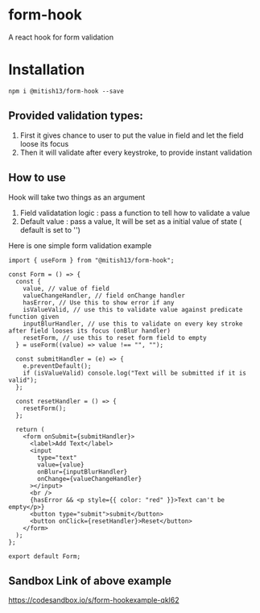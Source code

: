 # form-hook

A react hook for form validation

# Installation

`npm i @mitish13/form-hook --save`

## Provided validation types:

1. First it gives chance to user to put the value in field and let the field loose its focus
2. Then it will validate after every keystroke, to provide instant validation

## How to use

Hook will take two things as an argument

1. Field validatation logic : pass a function to tell how to validate a value
2. Default value : pass a value, It will be set as a initial value of state ( default is set to '')

Here is one simple form validation example

```
import { useForm } from "@mitish13/form-hook";

const Form = () => {
  const {
    value, // value of field
    valueChangeHandler, // field onChange handler
    hasError, // Use this to show error if any
    isValueValid, // use this to validate value against predicate function given
    inputBlurHandler, // use this to validate on every key stroke after field looses its focus (onBlur handler)
    resetForm, // use this to reset form field to empty
  } = useForm((value) => value !== "", "");

  const submitHandler = (e) => {
    e.preventDefault();
    if (isValueValid) console.log("Text will be submitted if it is valid");
  };

  const resetHandler = () => {
    resetForm();
  };

  return (
    <form onSubmit={submitHandler}>
      <label>Add Text</label>
      <input
        type="text"
        value={value}
        onBlur={inputBlurHandler}
        onChange={valueChangeHandler}
      ></input>
      <br />
      {hasError && <p style={{ color: "red" }}>Text can't be empty</p>}
      <button type="submit">submit</button>
      <button onClick={resetHandler}>Reset</button>
    </form>
  );
};

export default Form;
```

## Sandbox Link of above example
https://codesandbox.io/s/form-hookexample-qkl62
